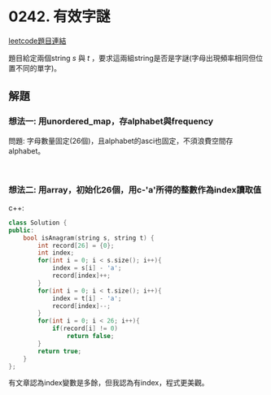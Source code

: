 # 0242. 有效字謎

[leetcode題目連結](https://leetcode.com/problems/valid-anagram/)

題目給定兩個string *s* 與 *t* ，要求這兩組string是否是字謎(字母出現頻率相同但位置不同的單字)。

## 解題

### 想法一: 用unordered_map，存alphabet與frequency

問題: 字母數量固定(26個)，且alphabet的asci也固定，不須浪費空間存alphabet。

<br/>

### 想法二: 用array，初始化26個，用c-'a'所得的整數作為index讀取值

c++:
```c++
class Solution {
public:
    bool isAnagram(string s, string t) {
        int record[26] = {0};
        int index;
        for(int i = 0; i < s.size(); i++){
            index = s[i] - 'a';
            record[index]++;
        }
        for(int i = 0; i < t.size(); i++){
            index = t[i] - 'a';
            record[index]--;
        }
        for(int i = 0; i < 26; i++){
            if(record[i] != 0)
                return false;
        }
        return true;
    }
};
```
有文章認為index變數是多餘，但我認為有index，程式更美觀。
